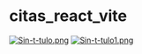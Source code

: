 # citas_react_vite
[![Sin-t-tulo.png](https://i.postimg.cc/FHSVkDj8/Sin-t-tulo.png)](https://postimg.cc/pm2FgQcJ)
[![Sin-t-tulo1.png](https://i.postimg.cc/FHh01NHd/Sin-t-tulo1.png)](https://postimg.cc/0bHzBgmP)
